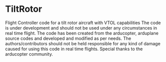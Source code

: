 # TiltRotor
Flight Controller code for a tilt rotor aircraft with VTOL capabilities
The code is under development and should not be used under any circumstances in real time flight. The code has been created from the arducopter, arduplane source codes and developed and modified as per needs. The authors/contributors should not be held responsible for any kind of damage caused for using this code in real time flights. Special thanks to the arducopter community.
